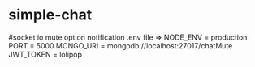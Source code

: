 # simple-chat
#socket io mute option notification
.env file => 
NODE_ENV = production
PORT = 5000
MONGO_URI = mongodb://localhost:27017/chatMute
JWT_TOKEN = lolipop
